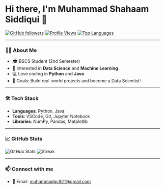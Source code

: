 # Hi there, I'm Muhammad Shahaam Siddiqui 👋

[![GitHub followers](https://img.shields.io/github/followers/your-username?label=Follow&style=social)](https://github.com/your-username)
[![Profile Views](https://komarev.com/ghpvc/?username=your-username&color=blueviolet)](https://github.com/your-username)
[![Top Languages](https://github-readme-stats.vercel.app/api/top-langs/?username=your-username&layout=compact&hide=css)](https://github.com/your-username)

---

### 👨‍💻 About Me

- 🎓 BSCS Student (2nd Semester)
- 🧠 Interested in **Data Science** and **Machine Learning**
- 💻 Love coding in **Python** and **Java**
- 🚀 Goals: Build real-world projects and become a Data Scientist!

---

### 🛠️ Tech Stack

- **Languages**: Python, Java
- **Tools**: VSCode, Git, Jupyter Notebook
- **Libraries**: NumPy, Pandas, Matplotlib

---

### 📈 GitHub Stats

![GitHub Stats](https://github-readme-stats.vercel.app/api?username=your-username&show_icons=true&theme=radical)
![Streak](https://github-readme-streak-stats.herokuapp.com/?user=your-username&theme=radical)

---

### 📫 Connect with me

- 📧 Email: muhammadgc821@gmail.com
